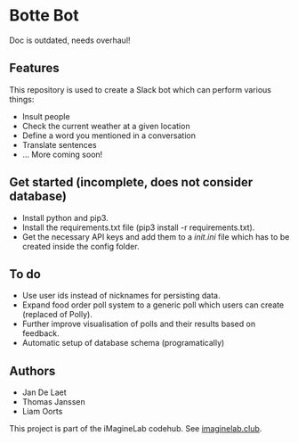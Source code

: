 # Botte Bot
Doc is outdated, needs overhaul!

## Features
This repository is used to create a Slack bot which can perform various things:
* Insult people
* Check the current weather at a given location
* Define a word you mentioned in a conversation
* Translate sentences
* ... More coming soon!

## Get started (incomplete, does not consider database)
* Install python and pip3.
* Install the requirements.txt file (pip3 install -r requirements.txt).
* Get the necessary API keys and add them to a _init.ini_ file which has to be created inside the config folder.

## To do
* Use user ids instead of nicknames for persisting data.
* Expand food order poll system to a generic poll which users can create (replaced of Polly).
* Further improve visualisation of polls and their results based on feedback.
* Automatic setup of database schema (programatically)

## Authors
* Jan De Laet
* Thomas Janssen
* Liam Oorts

This project is part of the iMagineLab codehub. See [imaginelab.club]().
